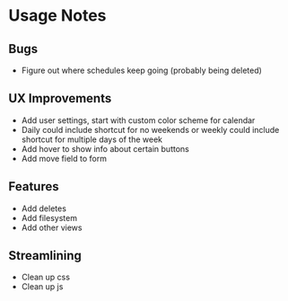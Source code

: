 # Usage Notes
## Bugs
- Figure out where schedules keep going (probably being deleted)
## UX Improvements
- Add user settings, start with custom color scheme for calendar
- Daily could include shortcut for no weekends or weekly could include shortcut for multiple days of the week
- Add hover to show info about certain buttons
- Add move field to form
## Features
- Add deletes
- Add filesystem
- Add other views
## Streamlining
- Clean up css
- Clean up js
